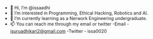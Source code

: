 - 👋 Hi, I’m @issaadhi
- 👀 I’m interested in Programming, Ethical Hacking, Robotics and AI.
- 🌱 I’m currently learning as a Nerwork Engineering undergraduate.
- 📫 You can reach me through my email or twitter
      -Email - isuruadhikari2@gmail.com
      -Twitter - issa0020



